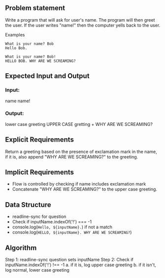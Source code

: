 ## Problem statement

Write a program that will ask for user's name. The program will then greet the user. If the user writes "name!" then the computer yells back to the user.

Examples

```
What is your name? Bob
Hello Bob.
```

```
What is your name? Bob!
HELLO BOB. WHY ARE WE SCREAMING?
```

## Expected Input and Output

### Input:

name
name!

### Output:

lower case greeting
UPPER CASE gretting + WHY ARE WE SCREAMING?

## Explicit Requirements

Return a greeting based on the presence of exclamation mark in the name, if it is, also append "WHY ARE WE SCREAMING?" to the greeting.

## Implicit Requirements

- Flow is controlled by checking if name includes exclamation mark
- Concatenate "WHY ARE WE SCREAMING?" to the upper case greeting.

## Data Structure

- readline-sync for question
- Check if inputName.indexOf('!') === -1
- console.log(`Hello, ${inputName}.`) if not a match
- console.log(`HELLO, ${inputName}. WHY ARE WE SCREAMING?`)

## Algorithm

Step 1: readline-sync question sets inputName
Step 2: Check if inputName.indexOf('!') !== -1
a. if it is, log upper case greeting
b. if it isn't, log normal, lower case greeting
